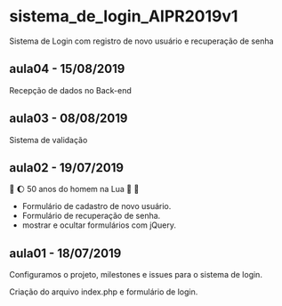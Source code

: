 # sistema_de_login_AIPR2019v1
Sistema de Login com registro de novo usuário e recuperação de senha
## aula04 - 15/08/2019
Recepção de dados no Back-end

## aula03 - 08/08/2019

Sistema de validação

## aula02 - 19/07/2019 
:rocket: :moon: 50 anos do homem na Lua 🌝 🌚

* Formulário de cadastro de novo usuário.
* Formulário de recuperação de senha.
* mostrar e ocultar formulários com jQuery.

## aula01 - 18/07/2019
Configuramos o projeto, milestones e issues para o sistema de login.


Criação do arquivo index.php e formulário de login.

